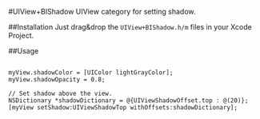 #UIView+BIShadow
UIView category for setting shadow.

##Installation
Just drag&drop the ```UIView+BIShadow.h/m``` files in your Xcode Project.

##Usage

``` objc

myView.shadowColor = [UIColor lightGrayColor];
myView.shadowOpacity = 0.8;

// Set shadow above the view.
NSDictionary *shadowDictionary = @{UIViewShadowOffset.top : @(20)};
[myView setShadow:UIViewShadowTop withOffsets:shadowDictionary];

```